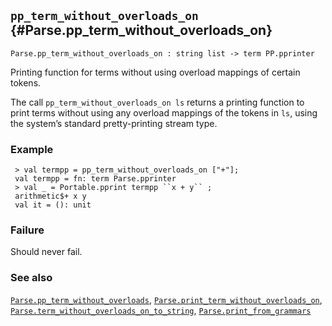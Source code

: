 ## `pp_term_without_overloads_on` {#Parse.pp_term_without_overloads_on}


```
Parse.pp_term_without_overloads_on : string list -> term PP.pprinter
```



Printing function for terms without using overload mappings of certain tokens.


The call `pp_term_without_overloads_on ls` returns a printing function to print
terms without using any overload mappings of the tokens in `ls`, using the
system’s standard pretty-printing stream type.

### Example

    
     > val termpp = pp_term_without_overloads_on ["+"];
     val termpp = fn: term Parse.pprinter
     > val _ = Portable.pprint termpp ``x + y`` ;
     arithmetic$+ x y
     val it = (): unit
    

### Failure

Should never fail.

### See also

[`Parse.pp_term_without_overloads`](#Parse.pp_term_without_overloads), [`Parse.print_term_without_overloads_on`](#Parse.print_term_without_overloads_on), [`Parse.term_without_overloads_on_to_string`](#Parse.term_without_overloads_on_to_string), [`Parse.print_from_grammars`](#Parse.print_from_grammars)

